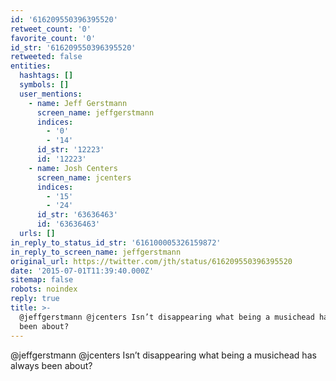 ```yaml
---
id: '616209550396395520'
retweet_count: '0'
favorite_count: '0'
id_str: '616209550396395520'
retweeted: false
entities:
  hashtags: []
  symbols: []
  user_mentions:
    - name: Jeff Gerstmann
      screen_name: jeffgerstmann
      indices:
        - '0'
        - '14'
      id_str: '12223'
      id: '12223'
    - name: Josh Centers
      screen_name: jcenters
      indices:
        - '15'
        - '24'
      id_str: '63636463'
      id: '63636463'
  urls: []
in_reply_to_status_id_str: '616100005326159872'
in_reply_to_screen_name: jeffgerstmann
original_url: https://twitter.com/jth/status/616209550396395520
date: '2015-07-01T11:39:40.000Z'
sitemap: false
robots: noindex
reply: true
title: >-
  @jeffgerstmann @jcenters Isn’t disappearing what being a musichead has always
  been about?
---
```


@jeffgerstmann @jcenters Isn’t disappearing what being a musichead has always been about?